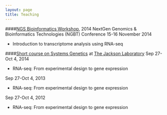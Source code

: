 ```yaml
---
layout: page
title: Teaching
---
```

####[NGS Bioinformatics Workshop](http://scigenomconferences.com/2014/NGS-bioinformatics.php), 2014 NextGen Genomics & Bioinformatics Technologies (NGBT) Conference 
15-16 November 2014
* Introduction to transcriptome analysis using RNA-seq

####[Short course on Systems Genetics](http://courses.jax.org/2014/systems-genetics.html) at [The Jackson Laboratory](http://www.jax.org/)
Sep 27-Oct 4, 2014
* RNA-seq: From experimental design to gene expression

Sep 27-Oct 4, 2013
* RNA-seq: From experimental design to gene expression

Sep 27-Oct 4, 2012
* RNA-seq: From experimental design to gene expression



